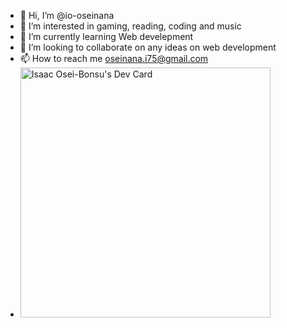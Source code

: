 - 👋 Hi, I’m @io-oseinana
- 👀 I’m interested in gaming, reading, coding and music
- 🌱 I’m currently learning Web develepment
- 💞️ I’m looking to collaborate on any ideas on web development
- 📫 How to reach me oseinana.i75@gmail.com
- <a href="https://app.daily.dev/OseiNana"><img src="https://api.daily.dev/devcards/6b191cc9ff1d41d7973fe1db63d71a00.png?r=5ro" width="400" alt="Isaac Osei-Bonsu's Dev Card"/></a>


<!---
io-oseinana/io-oseinana is a ✨ special ✨ repository because its `README.md` (this file) appears on your GitHub profile.
You can click the Preview link to take a look at your changes.
--->
